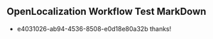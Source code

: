 ## OpenLocalization Workflow Test MarkDown
* e4031026-ab94-4536-8508-e0d18e80a32b 
thanks!<!--HONumber=Mar16_HO2-->
